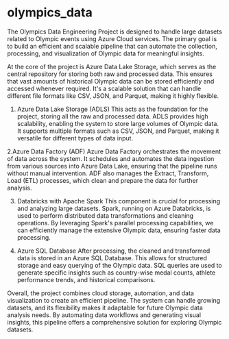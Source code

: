 # olympics_data


The Olympics Data Engineering Project is designed to handle large datasets related to Olympic events using Azure Cloud services. The primary goal is to build an efficient and scalable pipeline that can automate the collection, processing, and visualization of Olympic data for meaningful insights.

At the core of the project is Azure Data Lake Storage, which serves as the central repository for storing both raw and processed data. This ensures that vast amounts of historical Olympic data can be stored efficiently and accessed whenever required. It's a scalable solution that can handle different file formats like CSV, JSON, and Parquet, making it highly flexible.

1. Azure Data Lake Storage (ADLS)
This acts as the foundation for the project, storing all the raw and processed data. ADLS provides high scalability, enabling the system to store large volumes of Olympic data. It supports multiple formats such as CSV, JSON, and Parquet, making it versatile for different types of data input.

2.Azure Data Factory (ADF)
Azure Data Factory orchestrates the movement of data across the system. It schedules and automates the data ingestion from various sources into Azure Data Lake, ensuring that the pipeline runs without manual intervention. ADF also manages the Extract, Transform, Load (ETL) processes, which clean and prepare the data for further analysis.

3. Databricks with Apache Spark
This component is crucial for processing and analyzing large datasets. Spark, running on Azure Databricks, is used to perform distributed data transformations and cleaning operations. By leveraging Spark's parallel processing capabilities, we can efficiently manage the extensive Olympic data, ensuring faster data processing.

4. Azure SQL Database
After processing, the cleaned and transformed data is stored in an Azure SQL Database. This allows for structured storage and easy querying of the Olympic data. SQL queries are used to generate specific insights such as country-wise medal counts, athlete performance trends, and historical comparisons.

Overall, the project combines cloud storage, automation, and data visualization to create an efficient pipeline. The system can handle growing datasets, and its flexibility makes it adaptable for future Olympic data analysis needs. By automating data workflows and generating visual insights, this pipeline offers a comprehensive solution for exploring Olympic datasets.

